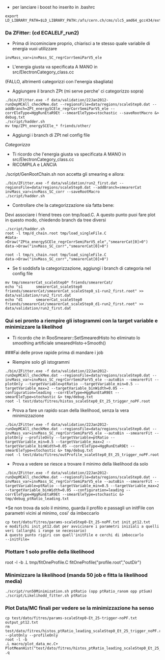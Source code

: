 * per lanciare i boost ho inserito in .bashrc 
```
export LD_LIBRARY_PATH=$LD_LIBRARY_PATH:/afs/cern.ch/cms/slc5_amd64_gcc434/external/boost/1.47.0/lib
```

### Da ZFitter: (cd ECALELF_run2) 
 
* Prima di incominciare proprio, chiarisci a te stesso quale variabile di energia vuoi utilizzare 

```
invMass_var=invMass_SC_regrCorrSemiParV5_ele 
```

* L'energia giusta va specificata A MANO in src/ElectronCategory_class.cc 

(FALLO, altrimenti categorizzi con l'energia sbagliata) 

* Aggiungere il branch ZPt (mi serve perche' ci categorizzo sopra) 
```
./bin/ZFitter.exe -f data/validation/22Jan2012-runDepMCAll_checkMee.dat --regionsFile=data/regions/scaleStep0.dat --addBranch=ZPt_energySCEle_regrCorrSemiParV5_ele --corrEleType=HggRunEtaR9Et --smearEleType=stochastic --saveRootMacro &> debug.txt
./script/hadder.sh
mv tmp/ZPt_energySCEle_* friends/other/
``` 
* Aggiungi i branch di ZPt nel config file 

*Categorizza* 

* Ti ricordo che l'energia giusta va specificata A MANO in src/ElectronCategory_class.cc
* RICOMPILA e LANCIA

./script/GenRootChain.sh non accetta gli smearing e allora:

```
./bin/ZFitter.exe -f data/validation/run2_first.dat --regionsFile=data/regions/scaleStep0.dat --addBranch=smearerCat invMass_var=invMass_SC_corr --saveRootMacro
./script/hadder.sh
```

* Controllare che la categorizzazione sia fatta bene: 

Devi associare i friend trees con tmp/load.C. A questo punto puoi fare plot in questo modo, chiedendo branch da tree diversi 

```
./script/hadder.sh
root -l tmp/d_chain.root tmp/load_singleFile.C 
#data->Draw("ZPta_energySCEle_regrCorrSemiParV5_ele","smearerCat[0]>0") 
data->Draw("invMass_SC_corr","smearerCat[0]>0") 

root -l tmp/s_chain.root tmp/load_singleFile.C
data->Draw("invMass_SC_corr","smearerCat[0]>0")
```
* Se ti soddisfa la categorizzazione, aggiungi i branch di categoria nel config file 

```	
mv tmp/smearerCat_scaleStep0* friends/smearerCat/ 
echo "s1      smearerCat_scaleStep0     friends/smearerCat/smearerCat_scaleStep0_s1-run2_first.root" >> data/validation/run2_first.dat
echo "d1      smearerCat_scaleStep0     friends/smearerCat/smearerCat_scaleStep0_d1-run2_first.root" >> data/validation/run2_first.dat
```

### Qui sei pronto a riempire gli istogrammi con la target variable e minimizzare la likelihod
* Ti ricordo che in RooSmearer::SetSmearedHisto ho eliminato lo smoothing artificiale smearedHisto->Smooth() 

###Fai delle prove rapide prima di mandare i job
* Riempire solo gli istogrammi
```
./bin/ZFitter.exe -f data/validation/22Jan2012-runDepMCAll_checkMee.dat --regionsFile=data/regions/scaleStep0.dat --invMass_var=invMass_SC_regrCorrSemiParV5_ele --autoBin --smearerFit --plotOnly --targetVariable=ptRatio --targetVariable_min=0.5 --targetVariable_max=2 --targetVariable_binWidth=0.05 --configuration=leading --corrEleType=HggRunEtaR9Et --smearEleType=stochastic &> tmp/debug.txt 
root -l test/dato/fitres/histos_scaleStep0_Et_25_trigger_noPF.root 
```

* Prova a fare un rapido scan della likelihood, senza la vera minimizzazione
```
./bin/ZFitter.exe -f data/validation/22Jan2012-runDepMCAll_checkMee.dat --regionsFile=data/regions/scaleStep0.dat --invMass_var=invMass_SC_regrCorrSemiParV5_ele --autoBin --smearerFit --plotOnly --profileOnly --targetVariable=ptRatio --targetVariable_min=0.5 --targetVariable_max=2 --targetVariable_binWidth=0.05 --corrEleType=HggRunEtaR9Et --smearEleType=stochastic &> tmp/debug.txt 
root -l test/dato/fitres/outProfile_scaleStep0_Et_25_trigger_noPF.root 
```
* Prova a vedere se riesce a trovare il minimo della likelihood da solo
```
./bin/ZFitter.exe -f data/validation/22Jan2012-runDepMCAll_checkMee.dat --regionsFile=data/regions/scaleStep0.dat --invMass_var=invMass_SC_regrCorrSemiParV5_ele --autoBin --smearerFit --targetVariable=ptRatio --targetVariable_min=0.5 --targetVariable_max=2 --targetVariable_binWidth=0.05 --configuration=leading --corrEleType=HggRunEtaR9Et --smearEleType=stochastic &> tmp/debug_ptRatio_leading.txt 
```
*Se non trova da solo il minimo, guarda il profilo e passagli un initFile con parametri vicini al minimo, cosi' da imbeccarlo
```
cp test/dato/fitres/params-scaleStep0-Et_25-noPF.txt init_pt12.txt 
e modifichi init_pt12.dat per avvicinare i parametri iniziali a quelli veri (allarghi i range se necessario) 
A questo punto rigiri con quell'initFile e cerchi di imboccarlo 
--initFile=
```
### Plottare 1 solo profile della likelihood
root -l -b
.L tmp/fitOneProfile.C
fitOneProfile("profile.root","outDir")

### Minimizzare la likelihood (manda 50 job e fitta la likelihood media)
```
./script/run50Minimization.sh ptRatio (opp ptRatio_ranom opp ptSum)
./script/Likelihodd_fitter.sh ptRatio
```

### Plot Data/MC finali per vedere se la minimizzazione ha senso
```
cp test/dato/fitres/params-scaleStep0-Et_25-trigger-noPF.txt output_pt12.txt 
rm test/dato/fitres/histos_ptRatio_leading_scaleStep0_Et_25_trigger_noPF.root 
--plotOnly --profileOnly
root -l -b 
.L macro/plot_data_mc.C+ 
PlotMeanHist("test/dato/fitres/histos_ptRatio_leading_scaleStep0_Et_25_trigger_noPF.root") 
.q 
```




